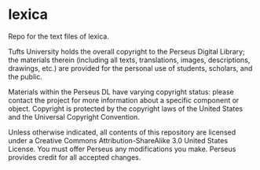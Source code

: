 lexica
======

Repo for the text files of lexica.

Tufts University holds the overall copyright to the Perseus Digital Library; the materials therein (including all texts, translations, images, descriptions, drawings, etc.) are provided for the personal use of students, scholars, and the public.

Materials within the Perseus DL have varying copyright status: please contact the project for more information about a specific component or object. Copyright is protected by the copyright laws of the United States and the Universal Copyright Convention.

Unless otherwise indicated, all contents of this repository are licensed under a Creative Commons Attribution-ShareAlike 3.0 United States License. You must offer Perseus any modifications you make. Perseus provides credit for all accepted changes. 
